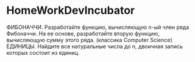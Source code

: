 # HomeWorkDevIncubator
ФИБОНАЧЧИ. Разработайте функцию, вычисляющую n-ый член ряда Фибоначчи. На ее основе, разработайте вторую функцию, вычисляющую сумму этого ряда. 
(классика Computer Science)
ЕДИНИЦЫ. Найдите все натуральные числа до n, двоичная запись которых состоит из единиц.
